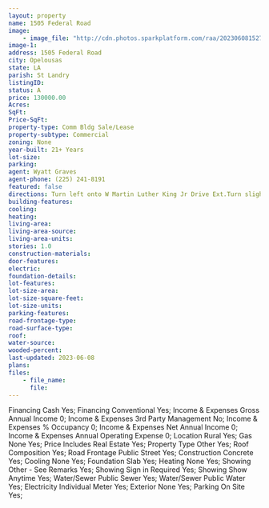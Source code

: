 ```yaml
---
layout: property
name: 1505 Federal Road 
image:
    - image_file: "http://cdn.photos.sparkplatform.com/raa/20230608152717831245000000.jpg"
image-1:
address: 1505 Federal Road
city: Opelousas
state: LA
parish: St Landry
listingID: 
status: A
price: 130000.00
Acres: 
SqFt: 
Price-SqFt: 
property-type: Comm Bldg Sale/Lease
property-subtype: Commercial
zoning: None
year-built: 21+ Years
lot-size: 
parking: 
agent: Wyatt Graves
agent-phone: (225) 241-8191
featured: false
directions: Turn left onto W Martin Luther King Jr Drive Ext.Turn slight right onto Federal Rd 1505 Federal Rd Opelousas LA 70570-1173 1505 FEDERAL RD is on the left
building-features: 
cooling: 
heating: 
living-area: 
living-area-source: 
living-area-units: 
stories: 1.0
construction-materials: 
door-features: 
electric: 
foundation-details: 
lot-features: 
lot-size-area: 
lot-size-square-feet: 
lot-size-units: 
parking-features: 
road-frontage-type: 
road-surface-type: 
roof: 
water-source: 
wooded-percent: 
last-updated: 2023-06-08
plans: 
files:
    - file_name:
      file:
---
```

Financing	Cash	Yes;
Financing	Conventional	Yes;
Income & Expenses	Gross Annual Income	0;
Income & Expenses	3rd Party Management	No;
Income & Expenses	% Occupancy	0;
Income & Expenses	Net Annual Income	0;
Income & Expenses	Annual Operating Expense	0;
Location	Rural	Yes;
Gas	None	Yes;
Price Includes	Real Estate	Yes;
Property Type	Other	Yes;
Roof	Composition	Yes;
Road Frontage	Public Street	Yes;
Construction	Concrete	Yes;
Cooling	None	Yes;
Foundation	Slab	Yes;
Heating	None	Yes;
Showing	Other - See Remarks	Yes;
Showing	Sign in Required	Yes;
Showing	Show Anytime	Yes;
Water/Sewer	Public Sewer	Yes;
Water/Sewer	Public Water	Yes;
Electricity	Individual Meter	Yes;
Exterior	None	Yes;
Parking	On Site	Yes;

